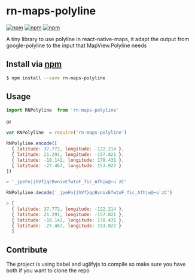 # rn-maps-polyline
[![npm](https://img.shields.io/npm/v/rn-maps-polyline.svg?style=flat-square)](https://npmjs.com/package/rn-maps-polyline)
[![npm](https://img.shields.io/npm/l/rn-maps-polyline.svg?style=flat-square)](https://npmjs.com/package/rn-maps-polyline)
[![npm](https://img.shields.io/npm/dm/rn-maps-polyline.svg?style=flat-square)](https://npmjs.com/package/rn-maps-polyline)

A tiny library to use polyline in react-native-maps, it adapt the output from google-polyline to the input that MapView.Polyline needs
## Install via [npm](https://npmjs.com)

```sh
$ npm install --save rn-maps-polyline
```

## Usage

```js
import RNPolyline  from 'rn-maps-polyline'
```
or

```js
var RNPolyline  = require('rn-maps-polyline')
```
```js
RNPolyline.encode([
  { latitude: 37.772, longitude: -122.214 },
  { latitude: 21.291, longitude: -157.821 },
  { latitude: -18.142, longitude: 178.431 },
  { latitude: -27.467, longitude: 153.027 }
])

> '_jpeFn||hVf}qcBvnixEfwtoF_fic_Afh|w@~u`zC'
```

```js
RNPolyline.decode('_jpeFn||hVf}qcBvnixEfwtoF_fic_Afh|w@~u`zC')

> [
  { latitude: 37.772, longitude: -122.214 },
  { latitude: 21.291, longitude: -157.821 },
  { latitude: -18.142, longitude: 178.431 },
  { latitude: -27.467, longitude: 153.027 }
  ]
```
## Contribute
The project is using babel and uglifyjs to compile so make sure you have both if you want to clone the repo

